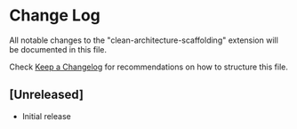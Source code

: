# Change Log

All notable changes to the "clean-architecture-scaffolding" extension will be documented in this file.

Check [Keep a Changelog](http://keepachangelog.com/) for recommendations on how to structure this file.

## [Unreleased]

- Initial release